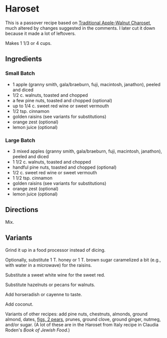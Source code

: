 # Haroset

This is a passover recipe based on [Traditional Apple-Walnut Charoset](http://www.epicurious.com/recipes/food/views/traditional-apple-walnut-charoset-234298), much altered by changes suggested in the comments.  I later cut it down because it made a lot of leftovers.

Makes 1 1/3 or 4 cups.

## Ingredients 

### Small Batch

* 1 apple (granny smith, gala/braeburn, fuji, macintosh, janathon), peeled and diced
* 1/2 c. walnuts, toasted and chopped
* a few pine nuts, toasted and chopped (optional)
* up to 1/4 c. sweet red wine or sweet vermouth
* 1/2 tsp. cinnamon
* golden raisins (see variants for substitutions)
* orange zest (optional)
* lemon juice (optional)

### Large Batch

* 3 mixed apples (granny smith, gala/braeburn, fuji, macintosh, janathon), peeled and diced
* 1 1/2 c. walnuts, toasted and chopped
* handful pine nuts, toasted and chopped (optional)
* 1/2 c. sweet red wine or sweet vermouth
* 1 1/2 tsp. cinnamon
* golden raisins (see variants for substitutions)
* orange zest (optional)
* lemon juice (optional)

## Directions

Mix.

## Variants

Grind it up in a food processor instead of dicing.

Optionally, substitute 1 T. honey or 1 T. brown sugar caramelized a bit (e.g., with water in a microwave) for the raisins.

Substitute a sweet white wine for the sweet red.

Substitute hazelnuts or pecans for walnuts.

Add horseradish or cayenne to taste.

Add coconut.

Variants of other recipes: add pine nuts, chestnuts, almonds, ground almond, dates, [figs, 2 pears](https://cooking.nytimes.com/recipes/12346-pear-haroseth-with-pecans-and-figs), prunes, ground clove, ground ginger, nutmeg, and/or sugar.  (A lot of these are in the Haroset from Italy recipe in Claudia Roden's *Book of Jewish Food*.)

